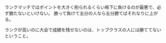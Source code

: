 ランクマッチではポイントを大きく削られるくらい格下に負けるのが最悪で、必ず勝たないといけない。
勝って負けて五分の人なら五分勝てばそれなりに上がる。

ランクが高いのに大会で成績を残せないのは、トップクラスの人には勝ててないということ。

